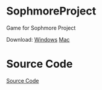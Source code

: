 
# SophmoreProject
Game for Sophmore Project

Download: 
[Windows](https://github.com/DiabloPro/SophmoreProject/releases/download/Game/SophmoregameFinal.zip)
[Mac]()
# Source Code
[Source Code](https://github.com/DiabloPro/SophmoreProject/blob/main/Source.zip)
